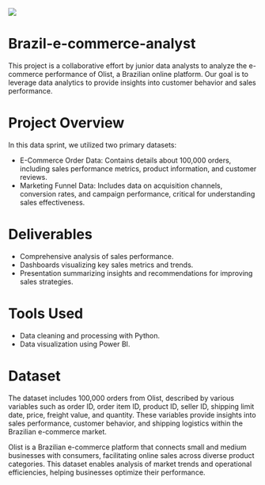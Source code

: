 ![](https://www.agenciaeplus.com.br/wp-content/uploads/2018/06/ecommercebrasil.jpg)
# Brazil-e-commerce-analyst
This project is a collaborative effort by junior data analysts to analyze the e-commerce performance of Olist, a Brazilian online platform. Our goal is to leverage data analytics to provide insights into customer behavior and sales performance.

# Project Overview
In this data sprint, we utilized two primary datasets:

- E-Commerce Order Data: Contains details about 100,000 orders, including sales performance metrics, product information, and customer reviews.
- Marketing Funnel Data: Includes data on acquisition channels, conversion rates, and campaign performance, critical for understanding sales effectiveness.

# Deliverables
- Comprehensive analysis of sales performance.
- Dashboards visualizing key sales metrics and trends.
- Presentation summarizing insights and recommendations for improving sales strategies.

# Tools Used 
- Data cleaning and processing with Python.
- Data visualization using Power BI.

# Dataset
The dataset includes 100,000 orders from Olist, described by various variables such as order ID, order item ID, product ID, seller ID, shipping limit date, price, freight value, and quantity. These variables provide insights into sales performance, customer behavior, and shipping logistics within the Brazilian e-commerce market.

Olist is a Brazilian e-commerce platform that connects small and medium businesses with consumers, facilitating online sales across diverse product categories. This dataset enables analysis of market trends and operational efficiencies, helping businesses optimize their performance.
